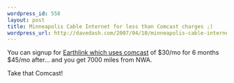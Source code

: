 ```yaml
--- 
wordpress_id: 558
layout: post
title: Minneapolis Cable Internet for less than Comcast charges ;)
wordpress_url: http://davedash.com/2007/04/10/minneapolis-cable-internet-for-less-than-comcast-charges/
---
```

You can signup for [Earthlink which uses comcast][1] of $30/mo for 6 months $45/mo after... and you get 7000 miles from NWA.

Take that Comcast!

[1]: http://www.nwa.com/mall/offer/communication/Earthlink7k.html
